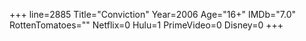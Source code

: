 +++
line=2885
Title="Conviction"
Year=2006
Age="16+"
IMDb="7.0"
RottenTomatoes=""
Netflix=0
Hulu=1
PrimeVideo=0
Disney=0
+++

